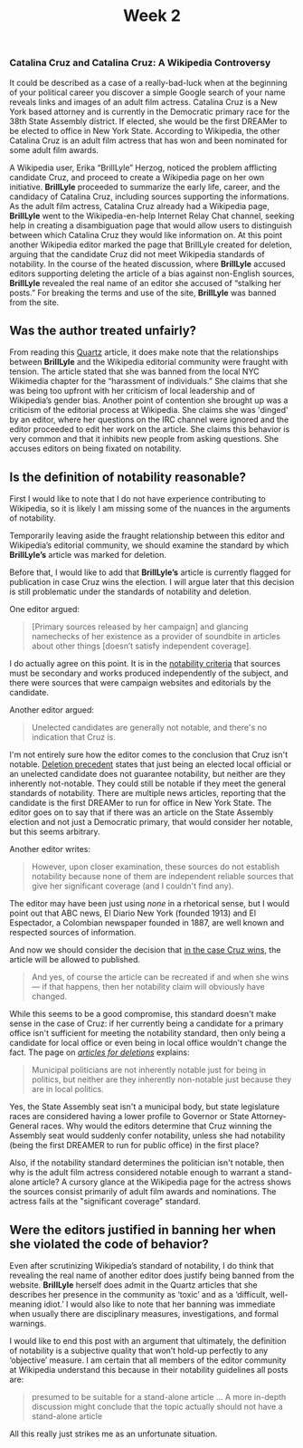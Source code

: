﻿---
layout: post
title: Week 2
---

### Catalina Cruz and Catalina Cruz: A Wikipedia Controversy

It could be described as a case of a really-bad-luck when at the beginning of your political career you discover a simple Google search of your name reveals links and images of an adult film actress. Catalina Cruz is a New York based attorney and is currently in the Democratic primary race for the 38th State Assembly district. If elected, she would be the first DREAMer to be elected to office in New York State. According to Wikipedia, the other Catalina Cruz is an adult film actress that has won and been nominated for some adult film awards.

A Wikipedia user, Erika “BrillLyle” Herzog, noticed the problem afflicting candidate Cruz, and proceed to create a Wikipedia page on her own initiative. **BrillLyle** proceeded to summarize the early life, career, and the candidacy of Catalina Cruz, including sources supporting the informations. As the adult film actress, Catalina Cruz already had a Wikipedia page, **BrillLyle** went to the Wikipedia-en-help Internet Relay Chat channel, seeking help in creating a disambiguation page that would allow users to distinguish between which Catalina Cruz they would like information on. At this point another Wikipedia editor marked the page that BrillLyle created for deletion, arguing that the candidate Cruz did not meet Wikipedia standards of notability. In the course of the heated discussion, where **BrillLyle** accused editors supporting deleting the article of a bias against non-English sources, **BrillLyle** revealed the real name of an editor she accused of “stalking her posts.” For breaking the terms and use of the site, **BrillLyle** was banned from the site.

## Was the author treated unfairly?

From reading this [Quartz](https://qz.com/1352568/running-for-office-is-hard-when-you-have-a-porn-stars-name-this-makes-it-worse/) article, it does make note that the relationships between **BrillLyle** and the Wikipedia editorial community were fraught with tension. The article stated that she was banned from the local NYC Wikimedia chapter for the “harassment of individuals.” She claims that she was being too upfront with her criticism of local leadership and of Wikipedia’s gender bias. Another point of contention she brought up was a criticism of the editorial process at Wikipedia. She claims she was 'dinged' by an editor, where her questions on the IRC channel were ignored and the editor proceeded to edit her work on the article. She claims this behavior is very common and that it inhibits new people from asking questions. She accuses editors on being fixated on notability.

## Is the definition of notability reasonable?

First I would like to note that I do not have experience contributing to Wikipedia, so it is likely I am missing some of the nuances in the arguments of notability. 

Temporarily leaving aside the fraught relationship between this editor and Wikipedia’s editorial community, we should examine the standard by which **BrillLyle’s** article was marked for deletion. 

Before that, I would like to add that **BrillLyle’s** article is currently flagged for publication in case Cruz wins the election. I will argue later that this decision is still problematic under the standards of notability and deletion.

One editor argued:
>[Primary sources released by her campaign] and glancing namechecks of her existence as a provider of soundbite in articles about other things [doesn’t satisfy independent coverage].

I do actually agree on this point. It is in the [notability criteria](https://en.wikipedia.org/wiki/Wikipedia:Notability#General_notability_guideline) that sources must be secondary and works produced independently of the subject, and there were sources that were campaign websites and editorials by the candidate.

Another editor argued:
>Unelected candidates are generally not notable, and there's no indication that Cruz is. 

I'm not entirely sure how the editor comes to the conclusion that Cruz isn't notable. [Deletion precedent](https://en.wikipedia.org/wiki/Wikipedia:Articles_for_deletion/Common_outcomes#Politicians) states that just being an elected local official or an unelected candidate does not guarantee notability, but neither are they inherently not-notable. They could still be notable if they meet the general standards of notability. There are multiple news articles, reporting that the candidate is the first DREAMer to run for office in New York State. The editor goes on to say that if there was an article on the State Assembly election and not just a Democratic primary, that would consider her notable, but this seems arbitrary.

Another editor writes:
>However, upon closer examination, these sources do not establish notability because none of them are independent reliable sources that give her significant coverage (and I couldn't find any).

The editor may have been just using *none* in a rhetorical sense, but I would point out that ABC news, El Diario New York (founded 1913) and El Espectador, a Colombian newspaper founded in 1887, are well known and respected sources of information.

And now we should consider the decision that [in the case Cruz wins](https://en.wikipedia.org/wiki/Wikipedia:Articles_for_deletion/Common_outcomes#Candidates), the article will be allowed to published. 
>And yes, of course the article can be recreated if and when she wins — if that happens, then her notability claim will obviously have changed.

While this seems to be a good compromise, this standard doesn't make sense in the case of Cruz: if her currently being a candidate for a primary office isn't sufficient for meeting the notability standard, then only being a candidate for local office or even being in local office wouldn't change the fact. The page on [*articles for deletions*](https://en.wikipedia.org/wiki/Wikipedia:Articles_for_deletion/Common_outcomes#Local_politicians) explains:
>Municipal politicians are not inherently notable just for being in politics, but neither are they inherently non-notable just because they are in local politics.

Yes, the State Assembly seat isn't a municipal body, but state legislature races are considered having a lower profile to Governor or State Attorney-General races. Why would the editors determine that Cruz winning the Assembly seat would suddenly confer notability, unless she had notability (being the first DREAMER to run for public office) in the first place?

Also, if the notability standard determines the politician isn't notable, then why is the adult film actress considered notable enough to warrant a stand-alone article? A cursory glance at the Wikipedia page for the actress shows the sources consist primarily of adult film awards and nominations. The actress fails at the "significant coverage" standard.

## Were the editors justified in banning her when she violated the code of behavior?

Even after scrutinizing Wikipedia’s standard of notability, I do think that revealing the real name of another editor does justify being banned from the website. **BrillLyle** herself does admit in the Quartz articles that she describes her presence in the community as ‘toxic’ and as a ‘difficult, well-meaning idiot.’ I would also like to note that her banning was immediate when usually there are disciplinary measures, investigations, and formal warnings.

I would like to end this post with an argument that ultimately, the definition of notability is a subjective quality that won’t hold-up perfectly to any ‘objective’ measure. I am certain that all members of the editor community at Wikipedia understand this because in their notability guidelines all posts are:
>presumed to be suitable for a stand-alone article … A more in-depth discussion might conclude that the topic actually should not have a stand-alone article

All this really just strikes me as an unfortunate situation.
